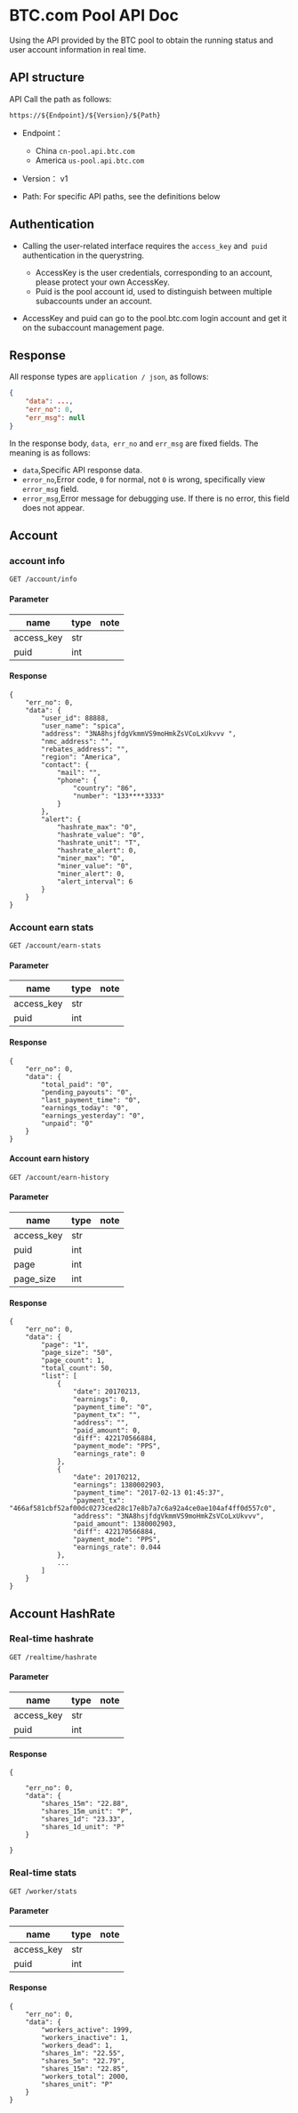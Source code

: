 # BTC.com Pool API Doc

Using the API provided by the BTC pool to obtain the running status and user account information in real time.

## API structure

API Call the path as follows:

`https://${Endpoint}/${Version}/${Path}`

* Endpoint：
    * China `cn-pool.api.btc.com`
    * America `us-pool.api.btc.com`

* Version： v1
* Path: For specific API paths, see the definitions below

## Authentication

* Calling the user-related interface requires the `access_key` and` puid` authentication in the querystring.
    * AccessKey is the user credentials, corresponding to an account, please protect your own AccessKey.
    * Puid is the pool account id, used to distinguish between multiple subaccounts under an account.

* AccessKey and puid can go to the pool.btc.com login account and get it on the subaccount management page.

## Response

All response types are `application / json`, as follows:
   
``` json
{
    "data": ...,
    "err_no": 0,
    "err_msg": null 
}
```

In the response body, `data`,` err_no` and `err_msg` are fixed fields. The meaning is as follows:

* `data`,Specific API response data.
* `error_no`,Error code, `0` for normal, not `0` is wrong, specifically view `error_msg` field.
* `error_msg`,Error message for debugging use. If there is no error, this field does not appear.


## Account

### account info

`GET /account/info`

#### Parameter

|name|type|note|
|---|----|----|
|access_key|str| |
|puid|int||

#### Response

```
{
    "err_no": 0,
    "data": {
        "user_id": 88888,
        "user_name": "spica",
        "address": "3NA8hsjfdgVkmmVS9moHmkZsVCoLxUkvvv ",
        "nmc_address": "",
        "rebates_address": "",
        "region": "America",
        "contact": {
            "mail": "",
            "phone": {
                "country": "86",
                "number": "133****3333"
            }
        },
        "alert": {
            "hashrate_max": "0",
            "hashrate_value": "0",
            "hashrate_unit": "T",
            "hashrate_alert": 0,
            "miner_max": "0",
            "miner_value": "0",
            "miner_alert": 0,
            "alert_interval": 6
        }
    }
}
```

### Account earn stats

`GET /account/earn-stats`

#### Parameter

|name|type|note|
|---|----|----|
|access_key|str| |
|puid|int||

#### Response

```
{
    "err_no": 0,
    "data": {
        "total_paid": "0",
        "pending_payouts": "0",
        "last_payment_time": "0",
        "earnings_today": "0",
        "earnings_yesterday": "0",
        "unpaid": "0"
    }
}
```

#### Account earn history

`GET /account/earn-history`

#### Parameter

|name|type|note|
|---|----|----|
|access_key|str| |
|puid|int||
|page|int||
|page_size|int|

#### Response

```
{
    "err_no": 0,
    "data": {
        "page": "1",
        "page_size": "50",
        "page_count": 1,
        "total_count": 50,
        "list": [
            {
                "date": 20170213,
                "earnings": 0,
                "payment_time": "0",
                "payment_tx": "",
                "address": "",
                "paid_amount": 0,
                "diff": 422170566884,
                "payment_mode": "PPS",
                "earnings_rate": 0
            },
            {
                "date": 20170212,
                "earnings": 1380002903,
                "payment_time": "2017-02-13 01:45:37",
                "payment_tx": "466af581cbf52af00dc0273ced28c17e8b7a7c6a92a4ce0ae104af4ff0d557c0",
                "address": "3NA8hsjfdgVkmmVS9moHmkZsVCoLxUkvvv",
                "paid_amount": 1380002903,
                "diff": 422170566884,
                "payment_mode": "PPS",
                "earnings_rate": 0.044
            },
            ...
        ]
    }
}
```

## Account HashRate

### Real-time hashrate
`GET /realtime/hashrate`

#### Parameter

|name|type|note|
|---|----|----|
|access_key|str| |
|puid|int||

#### Response

```
{

    "err_no": 0,
    "data": {
        "shares_15m": "22.88",
        "shares_15m_unit": "P",
        "shares_1d": "23.33",
        "shares_1d_unit": "P"
    }

}
```

### Real-time stats

`GET /worker/stats`

#### Parameter

|name|type|note|
|---|----|----|
|access_key|str| |
|puid|int||

#### Response

```
{
    "err_no": 0,
    "data": {
        "workers_active": 1999,
        "workers_inactive": 1,
        "workers_dead": 1,
        "shares_1m": "22.55",
        "shares_5m": "22.79",
        "shares_15m": "22.85",
        "workers_total": 2000,
        "shares_unit": "P"
    }
}
```